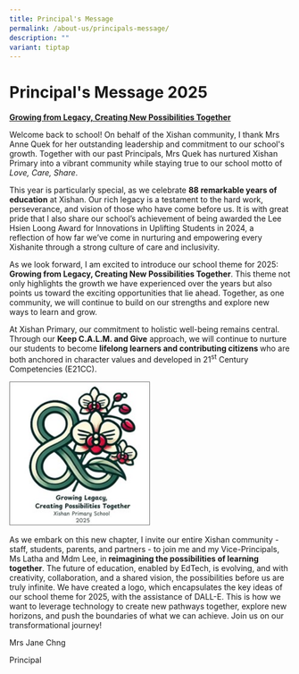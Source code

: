 ```yaml
---
title: Principal's Message
permalink: /about-us/principals-message/
description: ""
variant: tiptap
---
```

<h1><strong>Principal's Message 2025</strong></h1>
<p></p>
<p><strong><u>Growing from Legacy, Creating New Possibilities Together</u></strong>
</p>
<p>Welcome back to school! On behalf of the Xishan community, I thank Mrs
Anne Quek for her outstanding leadership and commitment to our school's
growth. Together with our past Principals, Mrs Quek has nurtured Xishan
Primary into a vibrant community while staying true to our school motto
of <em>Love, Care, Share</em>.</p>
<p>This year is particularly special, as we celebrate <strong>88 remarkable years of education</strong> at
Xishan. Our rich legacy is a testament to the hard work, perseverance,
and vision of those who have come before us. It is with great pride that
I also share our school’s achievement of being awarded the Lee Hsien Loong
Award for Innovations in Uplifting Students in 2024, a reflection of how
far we’ve come in nurturing and empowering every Xishanite through a strong
culture of care and inclusivity.</p>
<p>As we look forward, I am excited to introduce our school theme for 2025: <strong>Growing from Legacy, Creating New Possibilities Together</strong>.
This theme not only highlights the growth we have experienced over the
years but also points us toward the exciting opportunities that lie ahead.
Together, as one community, we will continue to build on our strengths
and explore new ways to learn and grow.</p>
<p>At Xishan Primary, our commitment to holistic well-being remains central.
Through our <strong>Keep C.A.L.M. and Give</strong> approach, we will continue
to nurture our students to become <strong>lifelong learners and contributing citizens </strong>who
are both anchored in character values and developed in 21<sup>st</sup> Century
Competencies (E21CC).</p>
<p></p>
<div class="isomer-image-wrapper">
<img style="width: 50%;" height="auto" width="100%" alt="" src="/images/Growing_legacy.jpg">
</div>
<p>As we embark on this new chapter, I invite our entire Xishan community
- staff, students, parents, and partners - to join me and my Vice-Principals,
Ms Latha and Mdm Lee, in<strong> reimagining the possibilities of learning together</strong>.
The future of education, enabled by EdTech, is evolving, and with creativity,
collaboration, and a shared vision, the possibilities before us are truly
infinite. We have created a logo, which encapsulates the key ideas of our
school theme for 2025, with the assistance of DALL-E. This is how we want
to leverage technology to create new pathways together, explore new horizons,
and push the boundaries of what we can achieve. Join us on our transformational
journey!&nbsp;</p>
<p>Mrs Jane Chng</p>
<p>Principal</p>